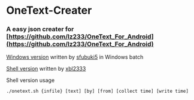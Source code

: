 # OneText-Creater
### A easy json creater for [https://github.com/lz233/OneText_For_Android](https://github.com/lz233/OneText_For_Android)

[Windows version](https://github.com/sfubuki5/OTCreater) written by [sfubuki5](https://github.com/sfubuki5/) in Windows batch

[Shell version](https://github.com/xbl233/OneText-Creater) written by [xbl2333](https://github.com/xbl233)


Shell version usage

``./onetext.sh {infile} [text] [by] [from] [collect time] [write time]``
